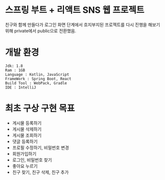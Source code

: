 # 스프링 부트 + 리액트 SNS 웹 프로젝트
친구와 함께 만들다가 로그인 화면 단계에서 흐지부지된 프로젝트를 다시 진행을 해보기 위해 private에서 public으로 전환했음.

# 개발 환경
    Jdk: 1.8
    Ram : 1GB
    Language : Kotlin, JavaScript
    FrameWork : Spring Boot, React
    Build Tool : WebPack, Gradle
    IDE : IntelliJ

# 최초 구상 구현 목표 
* 게시물 등록하기
* 게시물 삭제하기
* 게시물 조회하기
* 댓글 등록하기
* 프로필 수정하기, 비밀번호 변경
* 회원가입하기
* 로그인, 비밀번호 찾기
* 좋아요 누르기
* 친구 찾기, 친구 삭제, 친구 추가
